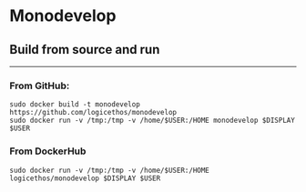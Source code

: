 # Monodevelop

## Build from source and run

----

### From GitHub:
````
sudo docker build -t monodevelop https://github.com/logicethos/monodevelop
sudo docker run -v /tmp:/tmp -v /home/$USER:/HOME monodevelop $DISPLAY $USER
````

### From DockerHub

````
sudo docker run -v /tmp:/tmp -v /home/$USER:/HOME logicethos/monodevelop $DISPLAY $USER
````
